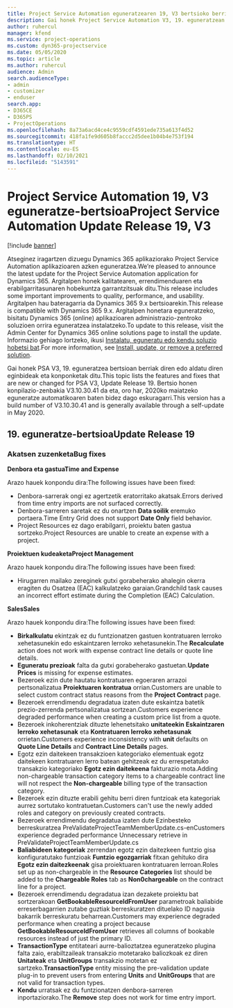 ```yaml
---
title: Project Service Automation eguneratzearen 19, V3 bertsioko berrikuntzak edo aldaketak
description: Gai honek Project Service Automation V3, 19. eguneratzean erabilgarri dauden eginbideak eta konponketak ditu.
author: ruhercul
manager: kfend
ms.service: project-operations
ms.custom: dyn365-projectservice
ms.date: 05/05/2020
ms.topic: article
ms.author: ruhercul
audience: Admin
search.audienceType:
- admin
- customizer
- enduser
search.app:
- D365CE
- D365PS
- ProjectOperations
ms.openlocfilehash: 8a73a6acd4ce4c9559cdf4591ede735a613f4d52
ms.sourcegitcommit: 418fa1fe9d605b8faccc2d5dee1b04b4e753f194
ms.translationtype: HT
ms.contentlocale: eu-ES
ms.lasthandoff: 02/10/2021
ms.locfileid: "5143591"
---
```

# <a name="project-service-automation-update-release-19-v3"></a><span data-ttu-id="d76a9-103">Project Service Automation 19, V3 eguneratze-bertsioa</span><span class="sxs-lookup"><span data-stu-id="d76a9-103">Project Service Automation Update Release 19, V3</span></span>

[!include [banner](../includes/psa-now-project-operations.md)]

<span data-ttu-id="d76a9-104">Atseginez iragartzen dizuegu Dynamics 365 aplikaziorako Project Service Automation aplikazioaren azken eguneratzea.</span><span class="sxs-lookup"><span data-stu-id="d76a9-104">We’re pleased to announce the latest update for the Project Service Automation application for Dynamics 365.</span></span> <span data-ttu-id="d76a9-105">Argitalpen honek kalitatearen, errendimenduaren eta erabilgarritasunaren hobekuntza garrantzitsuak ditu.</span><span class="sxs-lookup"><span data-stu-id="d76a9-105">This release includes some important improvements to quality, performance, and usability.</span></span> <span data-ttu-id="d76a9-106">Argitalpen hau bateragarria da Dynamics 365 9.x bertsioarekin.</span><span class="sxs-lookup"><span data-stu-id="d76a9-106">This release is compatible with Dynamics 365 9.x.</span></span> <span data-ttu-id="d76a9-107">Argitalpen honetara eguneratzeko, bisitatu Dynamics 365 (online) aplikazioaren administrazio-zentroko soluzioen orrira eguneratzea instalatzeko.</span><span class="sxs-lookup"><span data-stu-id="d76a9-107">To update to this release, visit the Admin Center for Dynamics 365 online solutions page to install the update.</span></span> <span data-ttu-id="d76a9-108">Informazio gehiago lortzeko, ikusi [Instalatu, eguneratu edo kendu soluzio hobetsi bat](https://docs.microsoft.com/power-platform/admin/install-remove-preferred-solution).</span><span class="sxs-lookup"><span data-stu-id="d76a9-108">For more information, see [Install, update, or remove a preferred solution](https://docs.microsoft.com/power-platform/admin/install-remove-preferred-solution).</span></span>

<span data-ttu-id="d76a9-109">Gai honek PSA V3, 19. eguneratzea bertsioan berriak diren edo aldatu diren eginbideak eta konponketak ditu.</span><span class="sxs-lookup"><span data-stu-id="d76a9-109">This topic lists the features and fixes that are new or changed for PSA V3, Update Release 19.</span></span> <span data-ttu-id="d76a9-110">Bertsio honen konpilazio-zenbakia V3.10.30.41 da eta, oro har, 2020ko maiatzeko eguneratze automatikoaren baten bidez dago eskuragarri.</span><span class="sxs-lookup"><span data-stu-id="d76a9-110">This version has a build number of V3.10.30.41 and is generally available through a self-update in May 2020.</span></span>

## <a name="update-release-19"></a><span data-ttu-id="d76a9-111">19. eguneratze-bertsioa</span><span class="sxs-lookup"><span data-stu-id="d76a9-111">Update Release 19</span></span>

### <a name="bug-fixes"></a><span data-ttu-id="d76a9-112">Akatsen zuzenketa</span><span class="sxs-lookup"><span data-stu-id="d76a9-112">Bug fixes</span></span>

<span data-ttu-id="d76a9-113">**Denbora eta gastua**</span><span class="sxs-lookup"><span data-stu-id="d76a9-113">**Time and Expense**</span></span>

<span data-ttu-id="d76a9-114">Arazo hauek konpondu dira:</span><span class="sxs-lookup"><span data-stu-id="d76a9-114">The following issues have been fixed:</span></span> 

- <span data-ttu-id="d76a9-115">Denbora-sarrerak ongi ez agertzetik eratorritako akatsak.</span><span class="sxs-lookup"><span data-stu-id="d76a9-115">Errors derived from time entry imports are not surfaced correctly.</span></span>
- <span data-ttu-id="d76a9-116">Denbora-sarreren saretak ez du onartzen **Data soilik** eremuko portaera.</span><span class="sxs-lookup"><span data-stu-id="d76a9-116">Time Entry Grid does not support **Date Only** field behavior.</span></span>
- <span data-ttu-id="d76a9-117">Project Resources ez dago erabilgarri, proiektu baten gastua sortzeko.</span><span class="sxs-lookup"><span data-stu-id="d76a9-117">Project Resources are unable to create an expense with a project.</span></span>

<span data-ttu-id="d76a9-118">**Proiektuen kudeaketa**</span><span class="sxs-lookup"><span data-stu-id="d76a9-118">**Project Management**</span></span>

<span data-ttu-id="d76a9-119">Arazo hauek konpondu dira:</span><span class="sxs-lookup"><span data-stu-id="d76a9-119">The following issues have been fixed:</span></span> 

-  <span data-ttu-id="d76a9-120">Hirugarren mailako zereginek gutxi gorabeherako ahalegin okerra eragiten du Osatzea (EAC) kalkulatzeko garaian.</span><span class="sxs-lookup"><span data-stu-id="d76a9-120">Grandchild task causes an incorrect effort estimate during the Completion (EAC) Calculation.</span></span>

<span data-ttu-id="d76a9-121">**Sales**</span><span class="sxs-lookup"><span data-stu-id="d76a9-121">**Sales**</span></span>

<span data-ttu-id="d76a9-122">Arazo hauek konpondu dira:</span><span class="sxs-lookup"><span data-stu-id="d76a9-122">The following issues have been fixed:</span></span> 

- <span data-ttu-id="d76a9-123">**Birkalkulatu** ekintzak ez du funtzionatzen gastuen kontratuaren lerroko xehetasunekin edo eskaintzaren lerroko xehetasunekin.</span><span class="sxs-lookup"><span data-stu-id="d76a9-123">The **Recalculate** action does not work with expense contract line details or quote line details.</span></span>
- <span data-ttu-id="d76a9-124">**Eguneratu prezioak** falta da gutxi gorabeherako gastuetan.</span><span class="sxs-lookup"><span data-stu-id="d76a9-124">**Update Prices** is missing for expense estimates.</span></span>
-  <span data-ttu-id="d76a9-125">Bezeroek ezin dute hautatu kontratuaren egoeraren arrazoi pertsonalizatua **Proiektuaren kontratua** orrian.</span><span class="sxs-lookup"><span data-stu-id="d76a9-125">Customers are unable to select custom contract status reasons from the **Project Contract** page.</span></span>
- <span data-ttu-id="d76a9-126">Bezeroek errendimendu degradatua izaten dute eskaintza batetik prezio-zerrenda pertsonalizatua sortzean.</span><span class="sxs-lookup"><span data-stu-id="d76a9-126">Customers experience degraded performance when creating a custom price list from a quote.</span></span>
- <span data-ttu-id="d76a9-127">Bezeroek inkoherentziak dituzte lehenetsitako **unitateekin** **Eskaintzaren lerroko xehetasunak** eta **Kontratuaren lerroko xehetasunak** orrietan.</span><span class="sxs-lookup"><span data-stu-id="d76a9-127">Customers experience inconsistency with **unit** defaults on **Quote Line Details** and **Contract Line Details** pages.</span></span>
- <span data-ttu-id="d76a9-128">Egotz ezin daitekeen transakzioen kategoriako elementuak egotz daitekeen kontratuaren lerro batean gehitzeak ez du errespetatuko transakzio kategoriako **Egotz ezin daitekeena** fakturazio mota.</span><span class="sxs-lookup"><span data-stu-id="d76a9-128">Adding non-chargeable transaction category items to a chargeable contract line will not respect the **Non-chargeable** billing type of the transaction category.</span></span>
- <span data-ttu-id="d76a9-129">Bezeroek ezin dituzte erabili gehitu berri diren funtzioak eta kategoriak aurrez sortutako kontratuetan.</span><span class="sxs-lookup"><span data-stu-id="d76a9-129">Customers can't use the newly added roles and category on previously created contracts.</span></span>
- <span data-ttu-id="d76a9-130">Bezeroek errendimendu degradatua izaten dute Ezinbesteko berreskuratzea PreValidateProjectTeamMemberUpdate.cs-en</span><span class="sxs-lookup"><span data-stu-id="d76a9-130">Customers experience degraded performance Unnecessary retrieve in PreValidateProjectTeamMemberUpdate.cs</span></span>
- <span data-ttu-id="d76a9-131">**Baliabideen kategoriak** zerrendan egotz ezin daitezkeen funtzio gisa konfiguratutako funtzioak **Funtzio egozgarriak** fitxan gehituko dira **Egotz ezin daitezkeenak** gisa proiektuaren kontratuaren lerroan.</span><span class="sxs-lookup"><span data-stu-id="d76a9-131">Roles set up as non-chargeable in the **Resource Categories** list should be added to the **Chargeable Roles** tab as **Non0chargeable** on the contract line for a project.</span></span>
- <span data-ttu-id="d76a9-132">Bezeroek errendimendu degradatua izan dezakete proiektu bat sortzerakoan **GetBookableResourceIdFromUser** parametroak baliabide erreserbagarrien zutabe guztiak berreskuratzen dituelako ID nagusia bakarrik berreskuratu beharrean.</span><span class="sxs-lookup"><span data-stu-id="d76a9-132">Customers may experience degraded performance when creating a project because **GetBookableResourceIdFromUser** retrieves all columns of bookable resources instead of just the primary ID.</span></span>
- <span data-ttu-id="d76a9-133">**TransactionType** entitateari aurre-balioztatzea eguneratzeko plugina falta zaio, erabiltzaileak transakzio motetarako baliozkoak ez diren **Unitateak** eta **UnitGroups** transakzio motetan ez sartzeko.</span><span class="sxs-lookup"><span data-stu-id="d76a9-133">**TransactionType** entity missing the pre-validation update plug-in to prevent users from entering **Units** and **UnitGroups** that are not valid for transaction types.</span></span>
- <span data-ttu-id="d76a9-134">**Kendu** urratsak ez du funtzionatzen denbora-sarreren inportaziorako.</span><span class="sxs-lookup"><span data-stu-id="d76a9-134">The **Remove** step does not work for time entry import.</span></span>
